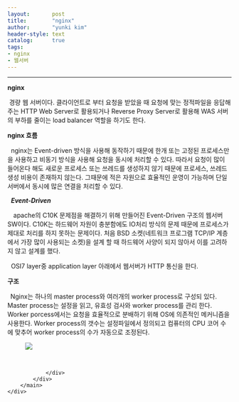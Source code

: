 ```yaml
---
layout:       post
title:        "nginx"
author:       "yunki kim"
header-style: text
catalog:      true
tags: 
- nginx
- 웹서버
---
```


<head></head>
<body id="tt-body-page" class="">
<div id="wrap" class="wrap-right">
    <div id="container">
        <main class="main ">
            <div class="area-main">
                <div class="area-view">
                    <div class="article-header"></div>
                    <hr>
                    <div class="article-view">
                        <div class="contents_style">
                            <p data-ke-size="size16"><b>nginx</b></p>
<p data-ke-size="size16">&nbsp;경량 웹 서버이다. 클라이언트로 부터 요청을 받았을 때 요청에 맞는 정적파일을 응답해 주는 HTTP Web Server로 활용되거나 Reverse Proxy Server로 활용해 WAS 서버의 부하를 줄이는 load balancer 역할을 하기도 한다.&nbsp;</p>
<p data-ke-size="size16"><b> nginx 흐름</b></p>
<p data-ke-size="size16">&nbsp; nginx는 Event-driven 방식을 사용해 동작하기 때문에 한개 또는 고정된 프로세스만을 사용하고 비동기 방식을 사용해 요청을 동시에 처리할 수 있다. 따라서 요청이 많이 들어온다 해도 새로운 프로세스 또는 쓰레드를 생성하지 않기 때문에 프로세스, 쓰레드 생성 비용이 존재하지 않는다. 그때문에 적은 자원으로 효율적인 운영이 가능하며 단일 서버에서 동시에 많은 연결을 처리할 수 있다.&nbsp;</p>
<p data-ke-size="size16">&nbsp;&nbsp;<i><b>Event-Driven</b></i></p>
<p data-ke-size="size16"><i><b>&nbsp; &nbsp;&nbsp;</b></i>apache의 C10K 문제점을 해결하기 위해 만들어진 Event-Driven 구조의 웹서버 SW이다. C10K는 하드웨어 자원이 충분함에도 IO처리 방식의 문제 때문에 프로세스가 제대로 처리를 하지 못하는 문제이다. 처음 BSD 소켓(네트워크 프로그램 TCP/IP 계층에서 가장 많이 사용되는 소켓)을 설계 할 때 하드웨어 사양이 되지 않아서 이를 고려하지 않고 설계를 했다.&nbsp;</p>
<p data-ke-size="size16">&nbsp; OSI7 layer중 application layer 아래에서 웹서버가 HTTP 통신을 한다.&nbsp;</p>
<p data-ke-size="size16"><b>구조</b></p>
<p data-ke-size="size16"><b>&nbsp;&nbsp;</b>Nginx는 하나의 master process와 여러개의 worker process로 구성되 있다. Master process는 설정을 읽고, 유효성 검사와 worker process를 관리 한다. Worker porcess에서는 요청을 효율적으로 분배하기 위해 OS에 의존적인 메커니즘을 사용한다. Worker process의 갯수는 설정파일에서 정의되고 컴퓨터의 CPU 코어 수에 맞추어 worker process의 수가 자동으로 조정된다.&nbsp;</p>
<p></p><figure class="imageblock alignCenter" data-origin-width="339" data-origin-height="200" data-ke-mobilestyle="widthOrigin">
    <span data-lightbox="lightbox">
        <img src="/img/bmdpbng=/img.png" data-origin-width="339" data-origin-height="200" data-ke-mobilestyle="widthOrigin">
    </span>
    <figcaption></figcaption>
</figure><p></p>
                        </div>
                        <br>
                        <div class="tags"></div>
                    </div>
                    
                </div>
            </div>
        </main>
    </div>
</div>


</body>
